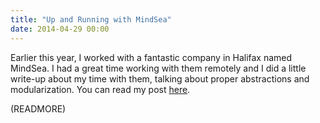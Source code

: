 ```yaml
---
title: "Up and Running with MindSea"
date: 2014-04-29 00:00
---
```


Earlier this year, I worked with a fantastic company in Halifax named MindSea. I had a great time working with them remotely and I did a little write-up about my time with them, talking about proper abstractions and modularization. You can read my post [here](http://www.mindsea.com/2014/04/up-and-running-with-mindsea-doing-it-the-right-way/).

(READMORE)
